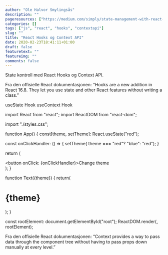 ```yaml
---
author: "Ole Halvor Smylingsås"
description: ""
pageresources: ["https://medium.com/simply/state-management-with-react-hooks-and-context-api-at-10-lines-of-code-baf6be8302c", "https://www.smashingmagazine.com/2020/01/introduction-react-context-api/", "https://reactjs.org/docs/hooks-state.html"]
categories: []
tags: ["js", "react", "hooks", "contextapi"]     
slug: ""
title: "React Hooks og Context API"
date: 2020-02-23T18:41:11+01:00
draft: false
featuretext: ""
featureimg: ""
comments: false
---
```


State kontroll med React Hooks og Context API.
<!--more-->

Fra den offisielle React dokumentasjonen:
“Hooks are a new addition in React 16.8. They let you use state and other React features without writing a class.”

useState Hook
useContext Hook

import React from "react";
import ReactDOM from "react-dom";

import "./styles.css";


function App() {
  const[theme, setTheme]: React.useState("red");

  const onClickHandler: () => {
  setTheme( theme === "red"? "blue": "red");
  }

  return (
    <div>
      <Text theme={theme}/>
      <button onClick: {onClickHandler}>Change theme</button>
    </div>
  );
}

function Text({theme}) {
return(
  <h1 style: {{
     color: `${theme}`
  }}>{theme}</h1>
);
}

const rootElement: document.getElementById("root");
ReactDOM.render(<App />, rootElement);



Fra den offisielle React dokumentasjonen:
“Context provides a way to pass data through the component tree without having to pass props down manually at every level.”